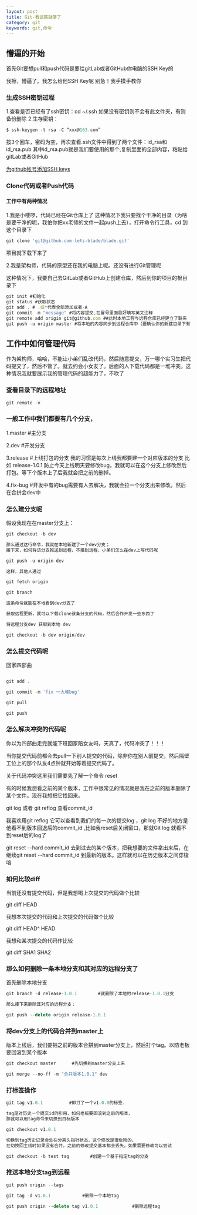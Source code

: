 ```yaml
---
layout: post
title: Git-看这篇就够了
category: git
keywords: git,命令
---
```


## 懵逼的开始

首先Git要想pull和push代码是要给gitLab或者GitHub你电脑的SSH Key的

我擦，懵逼了。我怎么给他SSH Key呢  别急！我手摸手教你

### 生成SSH密钥过程

1.查看是否已经有了ssh密钥：cd ~/.ssh
  如果没有密钥则不会有此文件夹，有则备份删除
2.生存密钥：
```js
$ ssh-keygen -t rsa -C “xxx@163.com”
```
按3个回车，密码为空，再次查看.ssh文件中得到了两个文件：id_rsa和id_rsa.pub
其中id_rsa.pub就是我们要使用的那个,复制里面的全部内容，粘贴给gitLab或者GitHub

[为github帐号添加SSH keys](http://blog.sina.com.cn/s/blog_53786db50102e9ma.html)

### Clone代码或者Push代码

#### 工作中有两种情况
1.我是小喽啰，代码已经在Git仓库上了
   这种情况下我只要找个干净的目录（为啥是要干净的呢，我怕你把xx老师的文件一起push上去），打开命令行工具，cd 到这个目录下
```js
git clone 'git@github.com:lets-blade/blade.git'
```
项目就下载下来了

2.我是架构师，代码的原型还在我的电脑上呢。还没有进行Git管理呢

这种情况下，我要自己去GitLab或者GitHub上创建仓库，然后到你的项目的根目录下
```js
git init #初始化
git status #获取状态
git add . # .或*代表全部添加或者-A
git commit -m "message" #将内容提交,在冒号里面最好填写英文注释
git remote add origin git@github.com ##此时本地工程与远程仓库已经建立了联系
git push -u origin master #将本地的内容同步到远程仓库中（要确认你的新建目录下有东西，git允许将空目录同步到远程）
```

## 工作中如何管理代码 
作为架构师，哈哈，不能让小弟们乱改代码，然后随意提交，万一哪个实习生把代码提交了，然后不管了。就去约会小女友了。后面的人下载代码都是一堆冲突。这种情况我就要展示我的管理代码的超能力了，不吹了

### 查看目录下的远程地址

```js
git remote -v 
```

### 一般工作中我们都要有几个分支，
1.master #主分支

2.dev    #开发分支

3.release  #上线打包的分支 我的习惯是每次上线我都要建一个对应版本的分支 比如 release-1.0.1 防止今天上线明天要修改bug，我就可以在这个分支上修改然后打包。等下个版本上了后我就会把之前的删掉。

4.fix-bug  #开发中有的bug需要有人去解决，我就会拉一个分支出来修改。然后在合拼会dev中

### 怎么建分支呢

假设我现在在master分支上： 
```js
git checkout -b dev  

那么通过这行命令，我就在本地新建了一个dev分支； 
接下来，如何将该分支推送到远程，不推到远程，小弟们怎么在dev上写代码呢 

git push -u origin dev  

这样，其他人通过

git fetch origin  

git branch

这条命令就能在本地看到dev分支了

获取远程更新，就可以下载clone该条分支的代码，然后合作开发一些东西了

将远程分支dev 获取到本地 dev 

git checkout -b dev origin/dev  

```

### 怎么提交代码呢

回家四部曲
```js

git add .

git commit -m 'fix 一大堆bug'

git pull

git push

```


### 怎么解决冲突的代码呢

你以为四部曲走完就能下班回家陪女友吗，天真了，代码冲突了！！！

当你提交代码前都会去pull一下别人提交的代码，除非你在别人前提交，然后隔壁工位上的那个队友4点钟就开始等着提交代码了。

关于代码冲突这里我们需要先了解一个命令 reset 

有的时候我想看之前的某个版本，工作中很常见的情况就是我在之前的版本删除了某个文件。现在我想把它找回来。

git log 或者 git reflog 查看commit_id

我喜欢用git reflog 它可以查看到我们的每一次的提交log ，git log 不好的地方是他看不到版本回退后的commit_id ,比如我reset后关闭窗口，那就Git log 就看不到reset后的log了

git reset --hard commit_id   去到过去的某个版本，把我想要的文件拿出来后，在继续git reset --hard commit_id 到最新的版本。这样就可以在历史版本之间穿梭咯


### 如何比较diff

当前还没有提交代码，但是我想喝上次提交的代码做个比较

git diff HEAD

我想本次提交的代码和上次提交的代码做个比较

git diff HEAD^ HEAD

我想和某次提交的代码作比较

git diff SHA1 SHA2



### 那么如何删除一条本地分支和其对应的远程分支了 
首先删除本地分支 
```js
git branch -d release-1.0.1        #就删除了本地的release-1.0.1分支 

那么接下来删除其对应的远程分支：

git push --delete origin release-1.0.1

``` 

### 将dev分支上的代码合并到master上

版本上线后，我们要把之前的版本合拼到master分支上，然后打个tag。以防老板要回滚到某个版本

```js
git checkout master      #先切换到master分支上来

git merge --no-ff -m "合并版本1.0.1" dev 

```
 
### 打标签操作 

```js
git tag v1.0.1  		#即打了一个v1.0.0的标签.

tag是对历史一个提交id的引用，如何老板要回滚到之前的版本，
那就可以用tag命令来切换到目标版本

git checkout v1.0.1  

切换到tag历史记录会处在分离头指针状态，这个修改是很危险的，
在切换回主线时如果没有合并，之前的修改提交基本都会丢失，如果需要修改可以尝试

git checkout -b test tag  		#创建一个基于指定tag的分支

```

### 推送本地分支tag到远程 
```js
git push origin --tags 

git tag -d v1.0.1  			 #删除一个本地tag 

git push origin --delete tag v1.0.1 			#删除远程tag 

```
